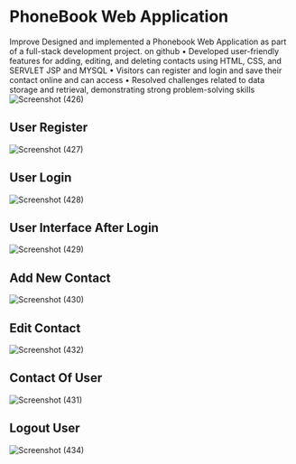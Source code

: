 # PhoneBook Web Application
Improve Designed and implemented a Phonebook Web Application as part of a full-stack development
project. on github
• Developed user-friendly features for adding, editing, and deleting contacts using HTML, CSS, and SERVLET JSP and
MYSQL
• Visitors can register and login and save their contact online and can access
• Resolved challenges related to data storage and retrieval, demonstrating strong problem-solving skills
![Screenshot (426)](https://github.com/Brijesh-yadavv/phoneBook_web_app/assets/93579764/76a9218f-ce51-497f-b812-29e3aa7abce2)
## User Register
![Screenshot (427)](https://github.com/Brijesh-yadavv/phoneBook_web_app/assets/93579764/b76353ba-c0b7-4679-8afe-773677580d5f)
## User Login
![Screenshot (428)](https://github.com/Brijesh-yadavv/phoneBook_web_app/assets/93579764/badb68bc-9060-48c5-9d11-5928eea54e61)

## User Interface After Login
![Screenshot (429)](https://github.com/Brijesh-yadavv/phoneBook_web_app/assets/93579764/42aadd0d-9124-4fcf-9ec7-ea275168e58b)

## Add New Contact
![Screenshot (430)](https://github.com/Brijesh-yadavv/phoneBook_web_app/assets/93579764/1978cd78-0dfb-4260-bb11-0d096b6e55e9)
## Edit Contact
![Screenshot (432)](https://github.com/Brijesh-yadavv/phoneBook_web_app/assets/93579764/8bad3d94-4f34-4414-916f-8b7f8a60dc6c)
## Contact Of User
![Screenshot (431)](https://github.com/Brijesh-yadavv/phoneBook_web_app/assets/93579764/dea5c454-0cf0-447c-a633-cb57e6b3f0ca)

## Logout User

![Screenshot (434)](https://github.com/Brijesh-yadavv/phoneBook_web_app/assets/93579764/6b3fd88d-eb98-454e-94a3-79fdb19d81e5)
